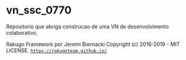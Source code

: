 # vn_ssc_0770
Repositorio que abriga construcao de uma VN de desenvolvimento colaborativo.



Rakugo Framework por Jeremi Biernacki Copyright (c) 2016-2019 - MIT LICENSE. <code>https://rakugoteam.github.io/</code>
